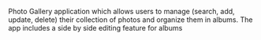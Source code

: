 Photo Gallery application which allows users to manage (search, add, update, delete) their collection of photos and organize them in albums. 
The app includes a side by side editing feature for albums
